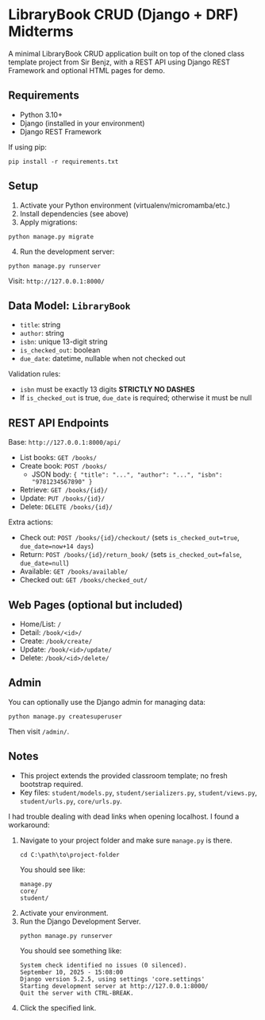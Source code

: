 # LibraryBook CRUD (Django + DRF) Midterms

A minimal LibraryBook CRUD application built on top of the cloned class template project from Sir Benjz, with a REST API using Django REST Framework and optional HTML pages for demo.

## Requirements
- Python 3.10+
- Django (installed in your environment)
- Django REST Framework

If using pip:
```
pip install -r requirements.txt
```

## Setup
1. Activate your Python environment (virtualenv/micromamba/etc.)
2. Install dependencies (see above)
3. Apply migrations:
```
python manage.py migrate
```
4. Run the development server:
```
python manage.py runserver
```

Visit: `http://127.0.0.1:8000/`

## Data Model: `LibraryBook`
- `title`: string
- `author`: string
- `isbn`: unique 13-digit string
- `is_checked_out`: boolean
- `due_date`: datetime, nullable when not checked out

Validation rules:
- `isbn` must be exactly 13 digits **STRICTLY NO DASHES**
- If `is_checked_out` is true, `due_date` is required; otherwise it must be null

## REST API Endpoints
Base: `http://127.0.0.1:8000/api/`

- List books: `GET /books/`
- Create book: `POST /books/`
  - JSON body: `{ "title": "...", "author": "...", "isbn": "9781234567890" }`
- Retrieve: `GET /books/{id}/`
- Update: `PUT /books/{id}/`
- Delete: `DELETE /books/{id}/`

Extra actions:
- Check out: `POST /books/{id}/checkout/` (sets `is_checked_out=true`, `due_date=now+14 days`)
- Return: `POST /books/{id}/return_book/` (sets `is_checked_out=false`, `due_date=null`)
- Available: `GET /books/available/`
- Checked out: `GET /books/checked_out/`

## Web Pages (optional but included)
- Home/List: `/`
- Detail: `/book/<id>/`
- Create: `/book/create/`
- Update: `/book/<id>/update/`
- Delete: `/book/<id>/delete/`

## Admin
You can optionally use the Django admin for managing data:
```
python manage.py createsuperuser
```
Then visit `/admin/`.

## Notes
- This project extends the provided classroom template; no fresh bootstrap required.
- Key files: `student/models.py`, `student/serializers.py`, `student/views.py`, `student/urls.py`, `core/urls.py`.

I had trouble dealing with dead links when opening localhost. I found a workaround:
1. Navigate to your project folder and make sure `manage.py` is there.
    ```
    cd C:\path\to\project-folder
    ```
    You should see like:
    ```
    manage.py
    core/
    student/
    ```
2. Activate your environment.
3. Run the Django Development Server.
    ```
    python manage.py runserver
    ```
    You should see something like:
    ```
    System check identified no issues (0 silenced).
    September 10, 2025 - 15:08:00
    Django version 5.2.5, using settings 'core.settings'
    Starting development server at http://127.0.0.1:8000/
    Quit the server with CTRL-BREAK.
    ```
4. Click the specified link.



